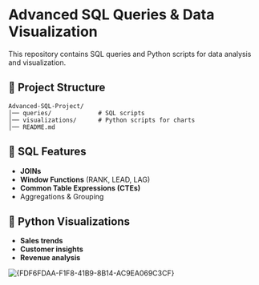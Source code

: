 # Advanced SQL Queries & Data Visualization

This repository contains SQL queries and Python scripts for data analysis and visualization.

## 📂 Project Structure
```
Advanced-SQL-Project/
│── queries/             # SQL scripts
│── visualizations/      # Python scripts for charts
│── README.md
```

## 🔹 SQL Features
- **JOINs**
- **Window Functions** (RANK, LEAD, LAG)
- **Common Table Expressions (CTEs)**
- Aggregations & Grouping

## 🔹 Python Visualizations
- **Sales trends**
- **Customer insights**
- **Revenue analysis**

![{FDF6FDAA-F1F8-41B9-8B14-AC9EA069C3CF}](https://github.com/user-attachments/assets/9f81aed2-a2cd-4a03-88bc-2f1ec72d0b1f)
